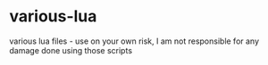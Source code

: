 # various-lua
various lua files - use on your own risk, I am not responsible for any damage done using those scripts
